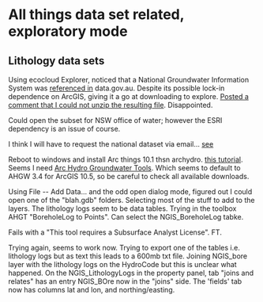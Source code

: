 # All things data set related, exploratory mode

## Lithology data sets

Using ecocloud Explorer, noticed that a National Groundwater Information System was [referenced in](https://data.gov.au/dataset/0ddc1f79-6ed3-4f4f-9195-52cf3eb59127) data.gov.au. Despite its possible lock-in dependence on ArcGIS, giving it a go at downloading to explore. [Posted a comment that I could not unzip the resulting file](http://disq.us/p/1wwja48). Disappointed.

Could open the subset for NSW office of water; however the ESRI dependency is an issue of course. 

I think I will have to request the national dataset via email... [see](http://www.bom.gov.au/water/groundwater/ngis/data.shtml)

Reboot to windows and install Arc things 10.1 thsn archydro. [this tutorial](http://ahgw.aquaveo.com/Boreholes.pdf). Seems I need [Arc Hydro Groundwater Tools](http://resources.arcgis.com/en/communities/hydro/01vn00000011000000.htm). Which seems to default to AHGW 3.4 for ArcGIS 10.5, so be careful to check all available downloads. 


Using File -- Add Data... and the odd open dialog mode, figured out I could open one of the "blah.gdb" folders. Selecting most of the stuff to add to the layers. The lithology logs seem to be data tables. 
Trying in the toolbox AHGT "BoreholeLog to Points". Can select the NGIS_BoreholeLog tabke. 

Fails with a "This tool requires a Subsurface Analyst License". FT.

Trying again, seems to work now.
Trying to export one of the tables i.e. lithology logs but as text this leads to a 600mb txt file.
Joining NGIS_bore layer with the lithology logs on the HydroCode but this is unclear what happened. On the NGIS_LithologyLogs in the property panel, tab "joins and relates" has an entry NGIS_BOre now in the "joins" side. The 'fields' tab now has columns lat and lon, and northing/easting.

